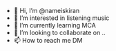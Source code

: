 - 👋 Hi, I’m @nameiskiran
- 👀 I’m interested in listening music
- 🌱 I’m currently learning MCA
- 💞️ I’m looking to collaborate on ..
- 📫 How to reach me DM

<!---
nameiskiran/nameiskiran is a ✨ special ✨ repository because its `README.md` (this file) appears on your GitHub profile.
You can click the Preview link to take a look at your changes.
--->

